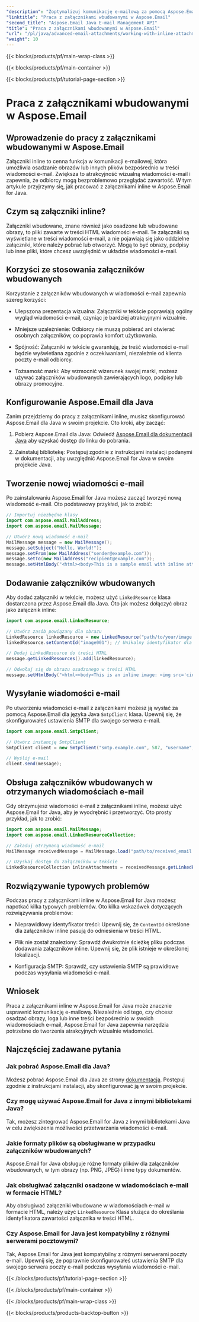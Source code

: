 ```yaml
---
"description": "Zoptymalizuj komunikację e-mailową za pomocą Aspose.Email for Java. Naucz się pracować z załącznikami inline w tym kompleksowym przewodniku."
"linktitle": "Praca z załącznikami wbudowanymi w Aspose.Email"
"second_title": "Aspose.Email Java E-mail Management API"
"title": "Praca z załącznikami wbudowanymi w Aspose.Email"
"url": "/pl/java/advanced-email-attachments/working-with-inline-attachments/"
"weight": 10
---
```


{{< blocks/products/pf/main-wrap-class >}}

{{< blocks/products/pf/main-container >}}

{{< blocks/products/pf/tutorial-page-section >}}

# Praca z załącznikami wbudowanymi w Aspose.Email


## Wprowadzenie do pracy z załącznikami wbudowanymi w Aspose.Email

Załączniki inline to cenna funkcja w komunikacji e-mailowej, która umożliwia osadzanie obrazów lub innych plików bezpośrednio w treści wiadomości e-mail. Zwiększa to atrakcyjność wizualną wiadomości e-mail i zapewnia, że odbiorcy mogą bezproblemowo przeglądać zawartość. W tym artykule przyjrzymy się, jak pracować z załącznikami inline w Aspose.Email for Java.

## Czym są załączniki inline?

Załączniki wbudowane, znane również jako osadzone lub wbudowane obrazy, to pliki zawarte w treści HTML wiadomości e-mail. Te załączniki są wyświetlane w treści wiadomości e-mail, a nie pojawiają się jako oddzielne załączniki, które należy pobrać lub otworzyć. Mogą to być obrazy, podpisy lub inne pliki, które chcesz uwzględnić w układzie wiadomości e-mail.

## Korzyści ze stosowania załączników wbudowanych

Korzystanie z załączników wbudowanych w wiadomości e-mail zapewnia szereg korzyści:

- Ulepszona prezentacja wizualna: Załączniki w tekście poprawiają ogólny wygląd wiadomości e-mail, czyniąc je bardziej atrakcyjnymi wizualnie.

- Mniejsze uzależnienie: Odbiorcy nie muszą pobierać ani otwierać osobnych załączników, co poprawia komfort użytkowania.

- Spójność: Załączniki w tekście gwarantują, że treść wiadomości e-mail będzie wyświetlana zgodnie z oczekiwaniami, niezależnie od klienta poczty e-mail odbiorcy.

- Tożsamość marki: Aby wzmocnić wizerunek swojej marki, możesz używać załączników wbudowanych zawierających logo, podpisy lub obrazy promocyjne.

## Konfigurowanie Aspose.Email dla Java

Zanim przejdziemy do pracy z załącznikami inline, musisz skonfigurować Aspose.Email dla Java w swoim projekcie. Oto kroki, aby zacząć:

1. Pobierz Aspose.Email dla Java: Odwiedź [Aspose.Email dla dokumentacji Java](https://reference.aspose.com/email/java/) aby uzyskać dostęp do linku do pobrania.

2. Zainstaluj bibliotekę: Postępuj zgodnie z instrukcjami instalacji podanymi w dokumentacji, aby uwzględnić Aspose.Email for Java w swoim projekcie Java.

## Tworzenie nowej wiadomości e-mail

Po zainstalowaniu Aspose.Email for Java możesz zacząć tworzyć nową wiadomość e-mail. Oto podstawowy przykład, jak to zrobić:

```java
// Importuj niezbędne klasy
import com.aspose.email.MailAddress;
import com.aspose.email.MailMessage;

// Utwórz nową wiadomość e-mail
MailMessage message = new MailMessage();
message.setSubject("Hello, World!");
message.setFrom(new MailAddress("sender@example.com"));
message.setTo(new MailAddress("recipient@example.com"));
message.setHtmlBody("<html><body>This is a sample email with inline attachments.</body></html>");
```

## Dodawanie załączników wbudowanych

Aby dodać załączniki w tekście, możesz użyć `LinkedResource` klasa dostarczona przez Aspose.Email dla Java. Oto jak możesz dołączyć obraz jako załącznik inline:

```java
import com.aspose.email.LinkedResource;

// Utwórz zasób powiązany dla obrazu
LinkedResource linkedResource = new LinkedResource("path/to/your/image.png");
linkedResource.setContentId("image001"); // Unikalny identyfikator dla obrazu w tekście

// Dodaj LinkedResource do treści HTML
message.getLinkedResources().add(linkedResource);

// Odwołaj się do obrazu osadzonego w treści HTML
message.setHtmlBody("<html><body>This is an inline image: <img src='cid:image001'></body></html>");
```

## Wysyłanie wiadomości e-mail

Po utworzeniu wiadomości e-mail z załącznikami możesz ją wysłać za pomocą Aspose.Email dla języka Java `SmtpClient` klasa. Upewnij się, że skonfigurowałeś ustawienia SMTP dla swojego serwera e-mail.

```java
import com.aspose.email.SmtpClient;

// Utwórz instancję SmtpClient
SmtpClient client = new SmtpClient("smtp.example.com", 587, "username", "password");

// Wyślij e-mail
client.send(message);
```

## Obsługa załączników wbudowanych w otrzymanych wiadomościach e-mail

Gdy otrzymujesz wiadomości e-mail z załącznikami inline, możesz użyć Aspose.Email for Java, aby je wyodrębnić i przetworzyć. Oto prosty przykład, jak to zrobić:

```java
import com.aspose.email.MailMessage;
import com.aspose.email.LinkedResourceCollection;

// Załaduj otrzymaną wiadomość e-mail
MailMessage receivedMessage = MailMessage.load("path/to/received_email.eml");

// Uzyskaj dostęp do załączników w tekście
LinkedResourceCollection inlineAttachments = receivedMessage.getLinkedResources();
```

## Rozwiązywanie typowych problemów

Podczas pracy z załącznikami inline w Aspose.Email for Java możesz napotkać kilka typowych problemów. Oto kilka wskazówek dotyczących rozwiązywania problemów:

- Nieprawidłowy identyfikator treści: Upewnij się, że `ContentId` określone dla załączników inline pasują do odniesienia w treści HTML.

- Plik nie został znaleziony: Sprawdź dwukrotnie ścieżkę pliku podczas dodawania załączników inline. Upewnij się, że plik istnieje w określonej lokalizacji.

- Konfiguracja SMTP: Sprawdź, czy ustawienia SMTP są prawidłowe podczas wysyłania wiadomości e-mail.

## Wniosek

Praca z załącznikami inline w Aspose.Email for Java może znacznie usprawnić komunikację e-mailową. Niezależnie od tego, czy chcesz osadzać obrazy, loga lub inne treści bezpośrednio w swoich wiadomościach e-mail, Aspose.Email for Java zapewnia narzędzia potrzebne do tworzenia atrakcyjnych wizualnie wiadomości.

## Najczęściej zadawane pytania

### Jak pobrać Aspose.Email dla Java?

Możesz pobrać Aspose.Email dla Java ze strony [dokumentacja](https://reference.aspose.com/email/java/). Postępuj zgodnie z instrukcjami instalacji, aby skonfigurować ją w swoim projekcie.

### Czy mogę używać Aspose.Email for Java z innymi bibliotekami Java?

Tak, możesz zintegrować Aspose.Email for Java z innymi bibliotekami Java w celu zwiększenia możliwości przetwarzania wiadomości e-mail.

### Jakie formaty plików są obsługiwane w przypadku załączników wbudowanych?

Aspose.Email for Java obsługuje różne formaty plików dla załączników wbudowanych, w tym obrazy (np. PNG, JPEG) i inne typy dokumentów.

### Jak obsługiwać załączniki osadzone w wiadomościach e-mail w formacie HTML?

Aby obsługiwać załączniki wbudowane w wiadomościach e-mail w formacie HTML, należy użyć `LinkedResource` Klasa służąca do określania identyfikatora zawartości załącznika w treści HTML.

### Czy Aspose.Email for Java jest kompatybilny z różnymi serwerami pocztowymi?

Tak, Aspose.Email for Java jest kompatybilny z różnymi serwerami poczty e-mail. Upewnij się, że poprawnie skonfigurowałeś ustawienia SMTP dla swojego serwera poczty e-mail podczas wysyłania wiadomości e-mail.

{{< /blocks/products/pf/tutorial-page-section >}}

{{< /blocks/products/pf/main-container >}}

{{< /blocks/products/pf/main-wrap-class >}}

{{< blocks/products/products-backtop-button >}}